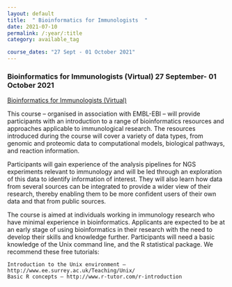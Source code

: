 ```yaml
---
layout: default
title:  " Bioinformatics for Immunologists  "
date: 2021-07-10
permalink: /:year/:title
category: available_tag

course_dates: "27 Sept - 01 October 2021"
---
```


### Bioinformatics for Immunologists (Virtual) 27 September- 01 October 2021

[ Bioinformatics for Immunologists (Virtual)](https://coursesandconferences.wellcomeconnectingscience.org/event/bioinformatics-for-immunologists-virtual-20210927/?utm_source=dotdigital&utm_medium=Email_Virtual&utm_campaign=BioinformaticsImmuno21&utm_content=organic_email)

This course – organised in association with EMBL-EBI – will provide participants with an introduction to a range of bioinformatics resources and approaches applicable to immunological research. The resources introduced during the course will cover a variety of data types, from genomic and proteomic data to computational models, biological pathways, and reaction information.

Participants will gain experience of the analysis pipelines for NGS experiments relevant to immunology and will be led through an exploration of this data to identify information of interest. They will also learn how data from several sources can be integrated to provide a wider view of their research, thereby enabling them to be more confident users of their own data and that from public sources.

The course is aimed at individuals working in immunology research who have minimal experience in bioinformatics. Applicants are expected to be at an early stage of using bioinformatics in their research with the need to develop their skills and knowledge further. Participants will need a basic knowledge of the Unix command line, and the R statistical package. We recommend these free tutorials:

    Introduction to the Unix environment – http://www.ee.surrey.ac.uk/Teaching/Unix/
    Basic R concepts – http://www.r-tutor.com/r-introduction
